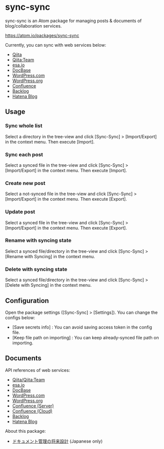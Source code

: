 # sync-sync

sync-sync is an Atom package for managing posts & documents of blog/collaboration services.

https://atom.io/packages/sync-sync

Currently, you can sync with web services below:

- [Qiita](https://qiita.com)
- [Qiita:Team](https://teams.qiita.com/)
- [esa.io](https://esa.io/)
- [DocBase](https://docbase.io/)
- [WordPress.com](https://wordpress.com/)
- [WordPress.org](https://wordpress.org/)
- [Confluence](https://www.atlassian.com/software/confluence)
- [Backlog](https://backlog.com/)
- [Hatena Blog](http://hatenablog.com/)


## Usage

### Sync whole list

Select a directory in the tree-view and click [Sync-Sync] > [Import/Export] in the context menu.
Then execute [Import].

### Sync each post

Select a synced file in the tree-view and click [Sync-Sync] > [Import/Export] in the context menu.
Then execute [Import].

### Create new post

Select a not-synced file in the tree-view and click [Sync-Sync] > [Import/Export] in the context menu.
Then execute [Export].

### Update post

Select a synced file in the tree-view and click [Sync-Sync] > [Import/Export] in the context menu.
Then execute [Export].

### Rename with syncing state

Select a synced file/directory in the tree-view and click [Sync-Sync] > [Rename with Syncing] in the context menu.

### Delete with syncing state

Select a synced file/directory in the tree-view and click [Sync-Sync] > [Delete with Syncing] in the context menu.

## Configuration

Open the package settings ([Sync-Sync] > [Settings]). You can change the configs below:

- [Save secrets info] : You can avoid saving access token in the config file.
- [Keep file path on importing] : You can keep already-synced file path on importing.


## Documents

API references of web services:

- [Qiita/Qiita:Team](https://qiita.com/api/v2/docs)
- [esa.io](https://docs.esa.io/posts/102)
- [DocBase](https://help.docbase.io/posts/45703)
- [WordPress.com](https://developer.wordpress.com/docs/api/)
- [WordPress.org](https://developer.wordpress.org/rest-api/)
- [Confluence (Server)](https://docs.atlassian.com/atlassian-confluence/REST/latest-server)
- [Confluence (Cloud)](https://docs.atlassian.com/atlassian-confluence/REST/latest)
- [Backlog](https://developer.nulab-inc.com/docs/backlog/)
- [Hatena Blog](http://developer.hatena.ne.jp/ja/documents/blog/apis/atom)

About this package:

- [ドキュメント管理の将来設計](https://qiita.com/tearoom6/items/9518195fcd92bb87b9d0) (Japanese only)
